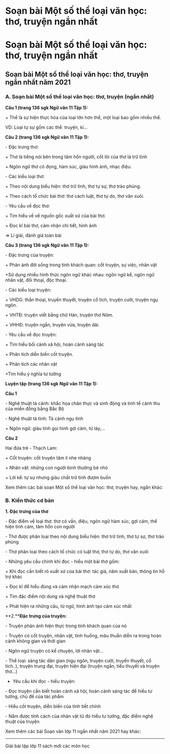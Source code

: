 # Soạn bài Một số thể loại văn học: thơ, truyện ngắn nhất

# Soạn bài Một số thể loại văn học: thơ, truyện ngắn nhất

## Soạn bài Một số thể loại văn học: thơ, truyện ngắn nhất năm 2021

### **A. Soạn bài Một số thể loại văn học: thơ, truyện (ngắn nhất)**

**Câu 1 (trang 136 sgk Ngữ văn 11 Tập 1):**

\+ Thể là sự hiện thực hóa của loại lớn hơn thể, một loại bao gồm nhiều thể. 

VD: Loại tự sự gồm các thể: truyện, kí… 

**Câu 2 (trang 136 sgk Ngữ văn 11 Tập 1):**

\- Đặc trưng thơ: 

\+ Thơ là tiếng nói bên trong tâm hồn người, cốt lõi của thơ là trữ tình 

\+ Ngôn ngữ thơ cô đọng, hàm súc, giàu hình ảnh, nhạc điệu. 

\- Các kiểu loại thơ: 

\+ Theo nội dung biểu hiện: thơ trữ tình, thơ tự sự, thơ trào phúng. 

\+ Theo cách tổ chức bài thơ: thơ cách luật, thơ tự do, thơ văn xuôi. 

\- Yêu cầu về đọc thơ: 

\+ Tìm hiểu về về nguồn gốc xuất xứ của bài thơ. 

\+ Đọc kĩ bài thơ, cảm nhận chi tiết, hình ảnh 

=> Lí giải, đánh giá toàn bài 

**Câu 3 (trang 136 sgk Ngữ văn 11 Tập 1):**

\- Đặc trưng của truyện: 

\+ Phản ánh đời sống trong tính khách quan: cốt truyện, sự việc, nhân vật 

+Sử dụng nhiều hình thức ngôn ngữ khác nhau: ngôn ngữ kể, ngôn ngữ nhân vật, đối thoại, độc thoại. 

\- Các kiểu loại truyện: 

\+ VHDG: thần thoại, truyền thuyết, truyện cổ tích, truyện cười, truyện ngụ ngôn. 

\+ VHTĐ: truyện viết bằng chữ Hán, truyện thơ Nôm. 

\+ VHHĐ: truyện ngắn, truyện vừa, truyện dài. 

\- Yêu cầu về đọc truyện: 

\+ Tìm hiểu bối cảnh xã hội, hoàn cảnh sáng tác 

\+ Phân tích diễn biến cốt truyện. 

\+ Phân tích các nhân vật 

+Tìm hiểu ý nghĩa tư tưởng 

**Luyện tập (trang 136 sgk Ngữ văn 11 Tập 1):**

**Câu 1**

\- Nghệ thuật tả cảnh: khắc họa chân thực và sinh động và tinh tế cảnh thu của miền đồng bằng Bắc Bộ 

\- Nghệ thuật tả tình: Tả cảnh ngụ tình 

\+ Ngôn ngữ: giàu tính gọi hình gợi cảm, từ láy,… 

**Câu 2**

Hai đứa trẻ - Thạch Lam: 

\+ Cốt truyện: cốt truyện tâm lí nhẹ nhàng 

\+ Nhân vật: những con người bình thường bé nhỏ 

\+ Lời kể: tự sự nhưng giàu chất trữ tình đượm buồn 

Xem thêm các bài soạn Một số thể loại văn học: thơ, truyện hay, ngắn khác:

### **B. Kiến thức cơ bản**

**1\. Đặc trưng của thơ**

\- Đặc điểm về loại thơ: thơ có vần, điệu, ngôn ngữ hàm súc, gợi cảm, thể hiện tình cảm, tâm hồn con người

\- Thơ được phân loại theo nội dung biểu hiện: thơ trữ tình, thơ tự sự, thơ trào phúng

\- Thơ phân loại theo cách tổ chức có luật thơ, thơ tự do, thơ văn xuôi

\- Những yêu cầu chính khi đọc - hiểu một bài thơ gồm:

\+ Khi đọc cần biết rõ xuất xứ của bài thơ: tác giả, năm xuất bản, thông tin hỗ trợ khác

\+ Đọc kĩ để hiểu đúng và cảm nhận mạch cảm xúc thơ

\+ Tìm đặc điểm nội dung và nghệ thuật thơ

\+ Phát hiện ra những câu, từ ngữ, hình ảnh tạo cảm xúc nhất

**2.****Đặc trưng của truyện:**

\- Truyện phản ánh hiện thực trong tính khách quan của nó

\- Truyện có cốt truyện, nhân vật, tình huống, mâu thuẫn diễn ra trong hoàn cảnh không gian và thời gian

\- Ngôn ngữ truyện có kể chuyện, lời nhân vật…

\- Thể loại: sáng tác dân gian (ngụ ngôn, truyện cười, truyền thuyết, cổ tích..), truyện trung đại, truyện hiện đại (truyện ngắn, tiểu thuyết và truyện thơ…)

* Yêu cầu khi đọc - hiểu truyện:

\- Đọc truyện cần biết hoàn cảnh xã hội, hoàn cảnh sáng tác để hiểu tư tưởng, chủ đề của tác phẩm

\- Hiểu cốt truyện, diễn biến của tình tiết chính

\- Nắm được tính cách của nhân vật từ đó hiểu tư tưởng, đặc điểm nghệ thuật của truyện

Xem thêm các bài Soạn văn lớp 11 ngắn nhất năm 2021 hay khác:

* * *

Giải bài tập lớp 11 sách mới các môn học
